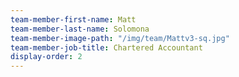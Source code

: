```yaml
---
team-member-first-name: Matt
team-member-last-name: Solomona
team-member-image-path: "/img/team/Mattv3-sq.jpg"
team-member-job-title: Chartered Accountant
display-order: 2
---
```

